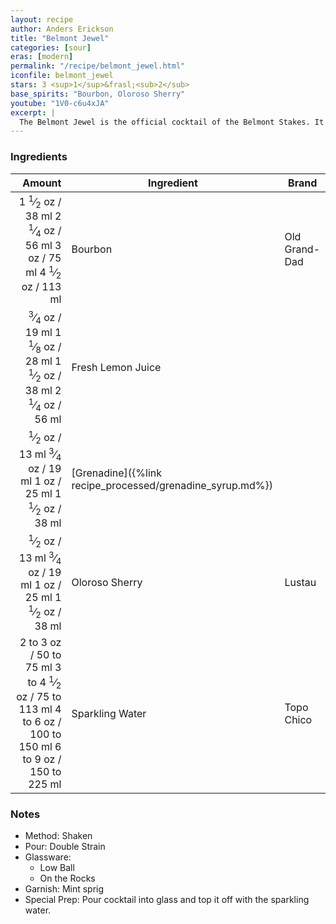 ```yaml
---
layout: recipe
author: Anders Erickson
title: "Belmont Jewel"
categories: [sour]
eras: [modern]
permalink: "/recipe/belmont_jewel.html"
iconfile: belmont_jewel
stars: 3 <sup>1</sup>&frasl;<sub>2</sub>
base_spirits: "Bourbon, Oloroso Sherry"
youtube: "1V0-c6u4xJA"
excerpt: |
  The Belmont Jewel is the official cocktail of the Belmont Stakes. It's a refreshing and fruity drink that's perfect for summer.
---
```


### Ingredients

|    Amount | Ingredient                                      | Brand         |
| --------: | ----------------------------------------------- | ------------- |
|    <span class="onex active">1 <sup>1</sup>&frasl;<sub>2</sub> oz  / 38 ml</span> <span class="onehalfx">2 <sup>1</sup>&frasl;<sub>4</sub> oz  / 56 ml</span> <span class="twox">3 oz  / 75 ml</span> <span class="threex">4 <sup>1</sup>&frasl;<sub>2</sub> oz  / 113 ml</span>| Bourbon                                         | Old Grand-Dad |
|   <span class="onex active"> <sup>3</sup>&frasl;<sub>4</sub> oz  / 19 ml</span> <span class="onehalfx">1 <sup>1</sup>&frasl;<sub>8</sub> oz  / 28 ml</span> <span class="twox">1 <sup>1</sup>&frasl;<sub>2</sub> oz  / 38 ml</span> <span class="threex">2 <sup>1</sup>&frasl;<sub>4</sub> oz  / 56 ml</span>| Fresh Lemon Juice                               |
|    <span class="onex active"> <sup>1</sup>&frasl;<sub>2</sub> oz  / 13 ml</span> <span class="onehalfx"> <sup>3</sup>&frasl;<sub>4</sub> oz  / 19 ml</span> <span class="twox">1 oz  / 25 ml</span> <span class="threex">1 <sup>1</sup>&frasl;<sub>2</sub> oz  / 38 ml</span>| [Grenadine]({%link recipe_processed/grenadine_syrup.md%}) |
|    <span class="onex active"> <sup>1</sup>&frasl;<sub>2</sub> oz  / 13 ml</span> <span class="onehalfx"> <sup>3</sup>&frasl;<sub>4</sub> oz  / 19 ml</span> <span class="twox">1 oz  / 25 ml</span> <span class="threex">1 <sup>1</sup>&frasl;<sub>2</sub> oz  / 38 ml</span>| Oloroso Sherry                                  | Lustau        |
| <span class="onex active">2 to 3 oz  / 50 to 75 ml</span> <span class="onehalfx">3 to 4 <sup>1</sup>&frasl;<sub>2</sub> oz  / 75 to 113 ml</span> <span class="twox">4 to 6 oz  / 100 to 150 ml</span> <span class="threex">6 to 9 oz  / 150 to 225 ml</span>| Sparkling Water                                 | Topo Chico    |

### Notes

- Method: Shaken
- Pour: Double Strain
- Glassware:
  - Low Ball
  - On the Rocks
- Garnish: Mint sprig
- Special Prep: Pour cocktail into glass and top it off with the sparkling water.

    
<script type="application/ld+json">
{
  "@context": "https://schema.org",
  "@type": "Recipe",
  "author": "{{ page.author }}",
  "description": "{{ page.excerpt | strip_html | replace: '"', "'" }}",
  "image": "{% for ingredient in site.data[page.iconfile].images.ingredient limit: 1 %}{{ ingredient.url }}{% endfor %}",
  "recipeIngredient": [  " 1.5 oz Bourbon",
  "0.75 oz Fresh Lemon Juice",
  " 0.5 oz Grenadine",
  " 0.5 oz Oloroso Sherry ",
  "2 to 3 oz Sparkling Water"],
  "name": "{{ page.title }}",
  "recipeInstructions": "  {
    '@type': 'HowToStep',
    'text': '- Method: Shaken
'
  },  {
    '@type': 'HowToStep',
    'text': '- Pour: Double Strain
'
  },  {
    '@type': 'HowToStep',
    'text': '- Glassware:
'
  },  {
    '@type': 'HowToStep',
    'text': '  - Low Ball
'
  },  {
    '@type': 'HowToStep',
    'text': '  - On the Rocks
'
  },  {
    '@type': 'HowToStep',
    'text': '- Garnish: Mint sprig
'
  },  {
    '@type': 'HowToStep',
    'text': '- Special Prep: Pour cocktail into glass and top it off with the sparkling water.
'
  }",
  "recipeYield": "1 cocktail",
  "recipeCategory": "cocktail"
}
</script>

    